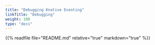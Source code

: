 ```yaml
---
title: "Debugging Knative Eventing"
linkTitle: "Debugging"
weight: 100
type: "docs"
---
```


{{% readfile file="README.md" relative="true" markdown="true" %}}
